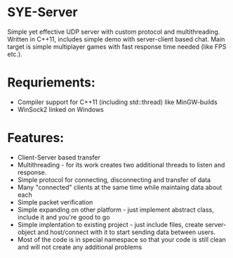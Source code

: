 SYE-Server
==========

Simple yet effective UDP server with custom protocol and multithreading.
Written in C++11, includes simple demo with server-client based chat.
Main target is simple multiplayer games with fast response time needed (like FPS etc.).


Requriements:
====

* Compiler support for C++11 (including std::thread) like MinGW-builds
* WinSock2 linked on Windows


Features:
====

* Client-Server based transfer
* Multithreading - for its work creates two additional threads to listen and response.
* Simple protocol for connecting, disconnecting and transfer of data
* Many "connected" clients at the same time while maintaing data about each
* Simple packet verification
* Simple expanding on other platform - just implement abstract class, include it and you're good to go
* Simple implentation to existing project - just include files, create server-object and host/connect with it to start sending data between users.
* Most of the code is in special namespace so that your code is still clean and will not create any additional problems
